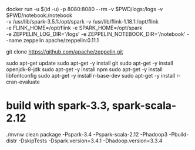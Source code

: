 
docker run -u $(id -u) -p 8080:8080 --rm -v $PWD/logs:/logs -v $PWD/notebook:/notebook \
-v /usr/lib/spark-3.5.1:/opt/spark -v /usr/lib/flink-1.18.1:/opt/flink \
-e FLINK_HOME=/opt/flink -e SPARK_HOME=/opt/spark \
-e ZEPPELIN_LOG_DIR='/logs' -e ZEPPELIN_NOTEBOOK_DIR='/notebook' --name zeppelin apache/zeppelin:0.11.1


git clone https://github.com/apache/zeppelin.git

sudo apt-get update
sudo apt-get -y install git
sudo apt-get -y install openjdk-8-jdk
sudo apt-get -y install npm
sudo apt-get -y install libfontconfig
sudo apt-get -y install r-base-dev
sudo apt-get -y install r-cran-evaluate


# build with spark-3.3, spark-scala-2.12
./mvnw clean package -Pspark-3.4 -Pspark-scala-2.12 -Phadoop3 -Pbuild-distr -DskipTests -Dspark.version=3.4.1 -Dhadoop.version=3.3.4
